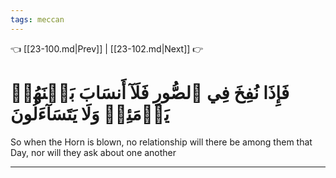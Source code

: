 ```yaml
---
tags: meccan
---
```


👈 [[23-100.md|Prev]] | [[23-102.md|Next]] 👉

# فَإِذَا نُفِخَ فِي ٱلصُّورِ فَلَآ أَنسَابَ بَيۡنَهُمۡ يَوۡمَئِذٖ وَلَا يَتَسَآءَلُونَ

So when the Horn is blown, no relationship will there be among them that Day, nor will they ask about one another

---

